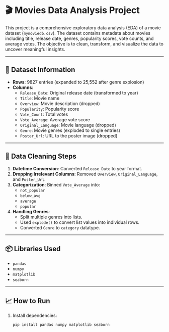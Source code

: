 # 🎬  Movies Data Analysis Project

This project is a comprehensive exploratory data analysis (EDA) of a movie dataset (`mymoviedb.csv`). The dataset contains metadata about movies including title, release date, genres, popularity scores, vote counts, and average votes. The objective is to clean, transform, and visualize the data to uncover meaningful insights.

---

## 📁 Dataset Information

- **Rows**: 9827 entries (expanded to 25,552 after genre explosion)
- **Columns**:
  - `Release_Date`: Original release date (transformed to year)
  - `Title`: Movie name
  - `Overview`: Movie description (dropped)
  - `Popularity`: Popularity score
  - `Vote_Count`: Total votes
  - `Vote_Average`: Average vote score
  - `Original_Language`: Movie language (dropped)
  - `Genre`: Movie genres (exploded to single entries)
  - `Poster_Url`: URL to the poster image (dropped)

---

## 🧹 Data Cleaning Steps

1. **Datetime Conversion**: Converted `Release_Date` to year format.
2. **Dropping Irrelevant Columns**: Removed `Overview`, `Original_Language`, and `Poster_Url`.
3. **Categorization**: Binned `Vote_Average` into:
   - `not_popular`
   - `below_avg`
   - `average`
   - `popular`
4. **Handling Genres**:
   - Split multiple genres into lists.
   - Used `explode()` to convert list values into individual rows.
   - Converted `Genre` to `category` datatype.

---

## 📦 Libraries Used

- `pandas`
- `numpy`
- `matplotlib`
- `seaborn`

---

## 📈 How to Run

1. Install dependencies:
   ```bash
   pip install pandas numpy matplotlib seaborn
